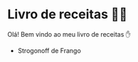 # Livro de receitas :man_cook:

Olá! Bem vindo ao meu livro de receitas :hand:

- Strogonoff de Frango
